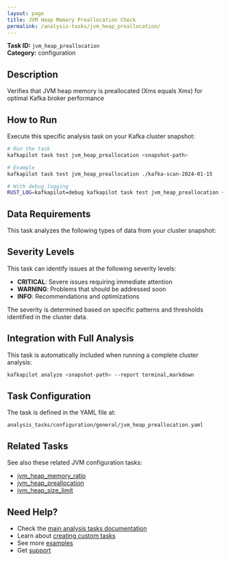 ```yaml
---
layout: page
title: JVM Heap Memory Preallocation Check
permalink: /analysis-tasks/jvm_heap_preallocation/
---
```


**Task ID:** `jvm_heap_preallocation`  
**Category:** configuration

## Description

Verifies that JVM heap memory is preallocated (Xms equals Xmx) for optimal Kafka broker performance

## How to Run

Execute this specific analysis task on your Kafka cluster snapshot:

```bash
# Run the task
kafkapilot task test jvm_heap_preallocation <snapshot-path>

# Example
kafkapilot task test jvm_heap_preallocation ./kafka-scan-2024-01-15

# With debug logging
RUST_LOG=kafkapilot=debug kafkapilot task test jvm_heap_preallocation <snapshot-path>
```

## Data Requirements

This task analyzes the following types of data from your cluster snapshot:



## Severity Levels

This task can identify issues at the following severity levels:

- **CRITICAL**: Severe issues requiring immediate attention
- **WARNING**: Problems that should be addressed soon  
- **INFO**: Recommendations and optimizations

The severity is determined based on specific patterns and thresholds identified in the cluster data.

## Integration with Full Analysis

This task is automatically included when running a complete cluster analysis:

```bash
kafkapilot analyze <snapshot-path> --report terminal,markdown
```

## Task Configuration

The task is defined in the YAML file at:
```
analysis_tasks/configuration/general/jvm_heap_preallocation.yaml
```

## Related Tasks

See also these related JVM configuration tasks:
- [jvm_heap_memory_ratio](../jvm_heap_memory_ratio)
- [jvm_heap_preallocation](../jvm_heap_preallocation)
- [jvm_heap_size_limit](../jvm_heap_size_limit)

## Need Help?

- Check the [main analysis tasks documentation](../)
- Learn about [creating custom tasks](/how-to#custom-analysis-tasks)
- See more [examples](/examples#analysis-tasks)
- Get [support](/support)
